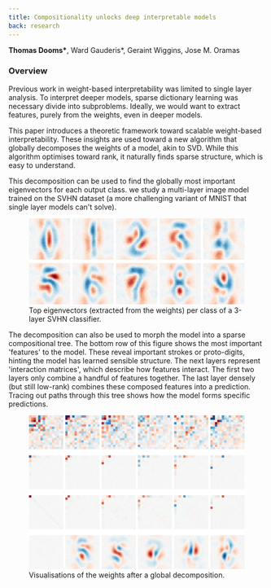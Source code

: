 ```yaml
---
title: Compositionality unlocks deep interpretable models
back: research
---
```


<script>
  import Resources from "$lib/research/resources.svelte";
  import Cite from "$lib/research/cite.svelte"
</script>

<p> <b>Thomas Dooms*</b>, Ward Gauderis*, Geraint Wiggins, Jose M. Oramas </p>

<div class="mt-6"> </div>

<Resources
    paper="https://openreview.net/pdf?id=bXAt5iZ69l"
    video="https://www.youtube.com/watch?v=yUGZVPJlvzY"
/>

### Overview

Previous work in weight-based interpretability was limited to single layer analysis.
To interpret deeper models, sparse dictionary learning was necessary divide into subproblems.
Ideally, we would want to extract features, purely from the weights, even in deeper models.

This paper introduces a theoretic framework toward scalable weight-based interpretability.
These insights are used toward a new algorithm that globally decomposes the weights of a model, akin to SVD.
While this algorithm optimises toward rank, it naturally finds sparse structure, which is easy to understand.

This decomposition can be used to find the globally most important eigenvectors for each output class.
we study a multi-layer image model trained on the SVHN dataset (a more challenging variant of MNIST that single layer models can't solve).

<figure>
    <img src="/research/xnet/digits.png" alt="Top SVHN eigenvectors." width=500px />
    <figcaption>Top eigenvectors (extracted from the weights) per class of a 3-layer SVHN classifier.</figcaption>
</figure>

The decomposition can also be used to morph the model into a sparse compositional tree.
The bottom row of this figure shows the most important 'features' to the model.
These reveal important strokes or proto-digits, hinting the model has learned sensible structure.
The next layers represent 'interaction matrices', which describe how features interact.
The first two layers only combine a handful of features together.
The last layer densely (but still low-rank) combines these composed features into a prediction.
Tracing out paths through this tree shows how the model forms specific predictions.

<figure>
    <img src="/research/xnet/cores.png" alt="Sparse weights of the same model." width=500px />
    <figcaption>Visualisations of the weights after a global decomposition.</figcaption>
</figure>

<Cite text="@inproceedings&#123;
    dooms2025compositionality,
    title=&#123;Compositionality Unlocks Deep Interpretable Models&#125;,
    author=&#123;Thomas Dooms and Ward Gauderis and Geraint Wiggins and Jose Oramas&#125;,
    booktitle=&#123;Submitted to AAAI'25 workshop on CoLoRAI - Connecting Low-Rank Representations in AI&#125;,
    year=&#123;2025&#125;,
    url=&#123;https://openreview.net/forum?id=bXAt5iZ69l&#125;,
    note=&#123;under review&#125;
&#125;" />
